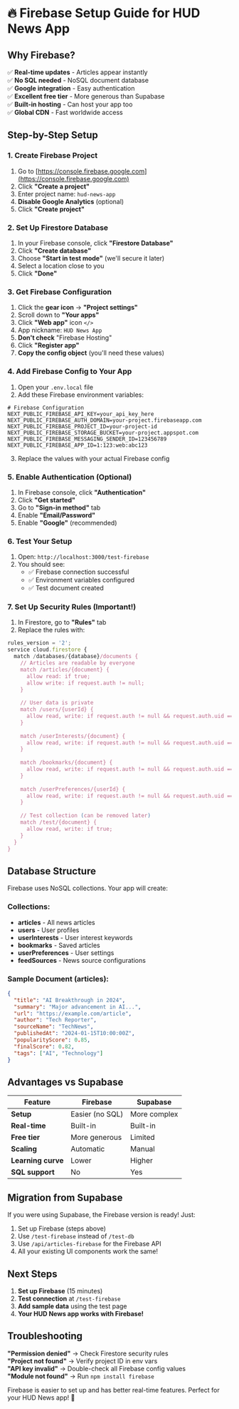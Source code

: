 # 🔥 Firebase Setup Guide for HUD News App

## Why Firebase?

✅ **Real-time updates** - Articles appear instantly  
✅ **No SQL needed** - NoSQL document database  
✅ **Google integration** - Easy authentication  
✅ **Excellent free tier** - More generous than Supabase  
✅ **Built-in hosting** - Can host your app too  
✅ **Global CDN** - Fast worldwide access  

## Step-by-Step Setup

### 1. Create Firebase Project

1. Go to [https://console.firebase.google.com](https://console.firebase.google.com)
2. Click **"Create a project"**
3. Enter project name: `hud-news-app`
4. **Disable Google Analytics** (optional)
5. Click **"Create project"**

### 2. Set Up Firestore Database

1. In your Firebase console, click **"Firestore Database"**
2. Click **"Create database"**
3. Choose **"Start in test mode"** (we'll secure it later)
4. Select a location close to you
5. Click **"Done"**

### 3. Get Firebase Configuration

1. Click the **gear icon** → **"Project settings"**
2. Scroll down to **"Your apps"**
3. Click **"Web app"** icon `</>`
4. App nickname: `HUD News App`
5. **Don't check** "Firebase Hosting"
6. Click **"Register app"**
7. **Copy the config object** (you'll need these values)

### 4. Add Firebase Config to Your App

1. Open your `.env.local` file
2. Add these Firebase environment variables:

```env
# Firebase Configuration
NEXT_PUBLIC_FIREBASE_API_KEY=your_api_key_here
NEXT_PUBLIC_FIREBASE_AUTH_DOMAIN=your-project.firebaseapp.com
NEXT_PUBLIC_FIREBASE_PROJECT_ID=your-project-id
NEXT_PUBLIC_FIREBASE_STORAGE_BUCKET=your-project.appspot.com
NEXT_PUBLIC_FIREBASE_MESSAGING_SENDER_ID=123456789
NEXT_PUBLIC_FIREBASE_APP_ID=1:123:web:abc123
```

3. Replace the values with your actual Firebase config

### 5. Enable Authentication (Optional)

1. In Firebase console, click **"Authentication"**
2. Click **"Get started"**
3. Go to **"Sign-in method"** tab
4. Enable **"Email/Password"**
5. Enable **"Google"** (recommended)

### 6. Test Your Setup

1. Open: `http://localhost:3000/test-firebase`
2. You should see:
   - ✅ Firebase connection successful
   - ✅ Environment variables configured
   - ✅ Test document created

### 7. Set Up Security Rules (Important!)

1. In Firestore, go to **"Rules"** tab
2. Replace the rules with:

```javascript
rules_version = '2';
service cloud.firestore {
  match /databases/{database}/documents {
    // Articles are readable by everyone
    match /articles/{document} {
      allow read: if true;
      allow write: if request.auth != null;
    }
    
    // User data is private
    match /users/{userId} {
      allow read, write: if request.auth != null && request.auth.uid == userId;
    }
    
    match /userInterests/{document} {
      allow read, write: if request.auth != null && request.auth.uid == resource.data.userId;
    }
    
    match /bookmarks/{document} {
      allow read, write: if request.auth != null && request.auth.uid == resource.data.userId;
    }
    
    match /userPreferences/{userId} {
      allow read, write: if request.auth != null && request.auth.uid == userId;
    }
    
    // Test collection (can be removed later)
    match /test/{document} {
      allow read, write: if true;
    }
  }
}
```

## Database Structure

Firebase uses NoSQL collections. Your app will create:

### Collections:
- **articles** - All news articles
- **users** - User profiles  
- **userInterests** - User interest keywords
- **bookmarks** - Saved articles
- **userPreferences** - User settings
- **feedSources** - News source configurations

### Sample Document (articles):
```json
{
  "title": "AI Breakthrough in 2024",
  "summary": "Major advancement in AI...",
  "url": "https://example.com/article",
  "author": "Tech Reporter",
  "sourceName": "TechNews",
  "publishedAt": "2024-01-15T10:00:00Z",
  "popularityScore": 0.85,
  "finalScore": 0.82,
  "tags": ["AI", "Technology"]
}
```

## Advantages vs Supabase

| Feature | Firebase | Supabase |
|---------|----------|----------|
| **Setup** | Easier (no SQL) | More complex |
| **Real-time** | Built-in | Built-in |
| **Free tier** | More generous | Limited |
| **Scaling** | Automatic | Manual |
| **Learning curve** | Lower | Higher |
| **SQL support** | No | Yes |

## Migration from Supabase

If you were using Supabase, the Firebase version is ready! Just:

1. Set up Firebase (steps above)
2. Use `/test-firebase` instead of `/test-db`
3. Use `/api/articles-firebase` for the Firebase API
4. All your existing UI components work the same!

## Next Steps

1. **Set up Firebase** (15 minutes)
2. **Test connection** at `/test-firebase`
3. **Add sample data** using the test page
4. **Your HUD News app works with Firebase!**

## Troubleshooting

**"Permission denied"** → Check Firestore security rules  
**"Project not found"** → Verify project ID in env vars  
**"API key invalid"** → Double-check all Firebase config values  
**"Module not found"** → Run `npm install firebase`  

Firebase is easier to set up and has better real-time features. Perfect for your HUD News app! 🚀
